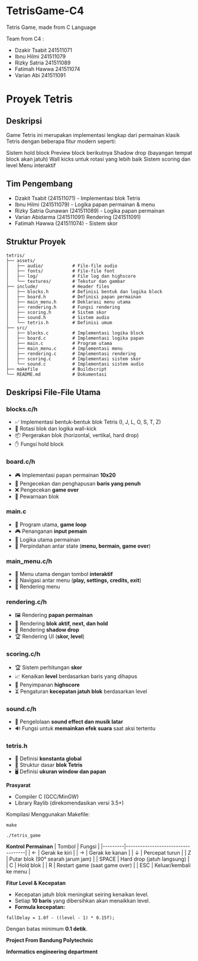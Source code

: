 # TetrisGame-C4
Tetris Game, made from C Language

Team from C4 :
- Dzakir Tsabit 241511071
- Ibnu Hilmi 241511079
- Rizky Satria 241511089
- Fatimah Hawwa 241511074
- Varian Abi 241511091

# Proyek Tetris

## Deskripsi
Game Tetris ini merupakan implementasi lengkap dari permainan klasik Tetris dengan beberapa fitur modern seperti:

Sistem hold block
Preview block berikutnya
Shadow drop (bayangan tempat block akan jatuh)
Wall kicks untuk rotasi yang lebih baik
Sistem scoring dan level
Menu interaktif

## Tim Pengembang
- Dzakit Tsabit (241511071) - Implementasi blok Tetris
- Ibnu Hilmi (241511079) - Logika papan permainan & menu
- Rizky Satria Gunawan (241511089) - Logika papan permainan
- Varian Abidarma (241511091)  Rendering (241511091)
- Fatimah Hawwa (241511074) - Sistem skor

## Struktur Proyek
```
tetris/
├── assets/
│   ├── audio/           # File-file audio
│   ├── fonts/           # File-file font
│   ├── log/             # File log dan highscore
│   └── textures/        # Tekstur dan gambar
├── include/             # Header files
│   ├── blocks.h         # Definisi bentuk dan logika block 
│   ├── board.h          # Definisi papan permainan
│   ├── main_menu.h      # Deklarasi menu utama
│   ├── rendering.h      # Fungsi rendering
│   ├── scoring.h        # Sistem skor
│   ├── sound.h          # Sistem audio
│   └── tetris.h         # Definisi umum
├── src/
│   ├── blocks.c         # Implementasi logika block
│   ├── board.c          # Implementasi logika papan
│   ├── main.c           # Program utama
│   ├── main_menu.c      # Implementasi menu
│   ├── rendering.c      # Implementasi rendering
│   ├── scoring.c        # Implementasi sistem skor
│   └── sound.c          # Implementasi sistem audio
├── makefile             # Buildscript
└── README.md            # Dokumentasi
```

## Deskripsi File-File Utama

### **blocks.c/h**
- ✅ Implementasi bentuk-bentuk blok Tetris (I, J, L, O, S, T, Z)
- 🔄 Rotasi blok dan logika wall-kick
- 📦 Pergerakan blok (horizontal, vertikal, hard drop)
- ✋ Fungsi hold block

### **board.c/h**
- 🎮 Implementasi papan permainan **10x20**
- 🧹 Pengecekan dan penghapusan **baris yang penuh**
- ❌ Pengecekan **game over**
- 🎨 Pewarnaan blok

### **main.c**
- 🔁 Program utama, **game loop**
- 🎮 Penanganan **input pemain**
- 🧠 Logika utama permainan
- 🔄 Perpindahan antar state (**menu, bermain, game over**)

### **main_menu.c/h**
- 📜 Menu utama dengan tombol **interaktif**
- 🔄 Navigasi antar menu (**play, settings, credits, exit**)
- 🎨 Rendering menu

### **rendering.c/h**
- 🖼️ Rendering **papan permainan**
- 🔲 Rendering **blok aktif, next, dan hold**
- 👥 Rendering **shadow drop**
- 🏆 Rendering UI (**skor, level**)

### **scoring.c/h**
- 🏆 Sistem perhitungan **skor**
- 📈 Kenaikan **level** berdasarkan baris yang dihapus
- 💾 Penyimpanan **highscore**
- ⏳ Pengaturan **kecepatan jatuh blok** berdasarkan level

### **sound.c/h**
- 🎵 Pengelolaan **sound effect dan musik latar**
- 🔊 Fungsi untuk **memainkan efek suara** saat aksi tertentu

### **tetris.h**
- 🔢 Definisi **konstanta global**
- 🔲 Struktur dasar **blok Tetris**
- 🖥️ Definisi **ukuran window dan papan**

**Prasyarat**

- Compiler C (GCC/MinGW)
- Library Raylib (direkomendasikan versi 3.5+)

Kompilasi
Menggunakan Makefile:

```
make
```

```
./tetris_game
```

**Kontrol Permainan**
| Tombol  | Fungsi                            |
|---------|-----------------------------------|
| ←       | Gerak ke kiri                    |
| →       | Gerak ke kanan                   |
| ↓       | Percepat turun                   |
| Z       | Putar blok (90° searah jarum jam) |
| SPACE   | Hard drop (jatuh langsung)       |
| C       | Hold blok                        |
| R       | Restart game (saat game over)    |
| ESC     | Keluar/kembali ke menu           |

**Fitur Level & Kecepatan**

- Kecepatan jatuh blok meningkat seiring kenaikan level.
- Setiap **10 baris** yang dibersihkan akan menaikkan level.
- **Formula kecepatan:**
```
fallDelay = 1.0f - ((level - 1) * 0.15f);
```
Dengan batas minimum **0.1 detik**.

**Project From Bandung Polytechnic**

**Informatics engineering department**


